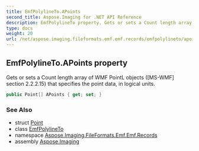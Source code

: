 ```yaml
---
title: EmfPolylineTo.APoints
second_title: Aspose.Imaging for .NET API Reference
description: EmfPolylineTo property. Gets or sets a Count length array of WMF PointL objects MSWMF section 2.2.2.15 that specifies the point data in logical units
type: docs
weight: 20
url: /net/aspose.imaging.fileformats.emf.emf.records/emfpolylineto/apoints/
---
```

## EmfPolylineTo.APoints property

Gets or sets a Count length array of WMF PointL objects ([MS-WMF] section 2.2.2.15) that specifies the point data, in logical units.

```csharp
public Point[] APoints { get; set; }
```

### See Also

* struct [Point](../../../aspose.imaging/point/)
* class [EmfPolylineTo](../)
* namespace [Aspose.Imaging.FileFormats.Emf.Emf.Records](../../emfpolylineto/)
* assembly [Aspose.Imaging](../../../)


